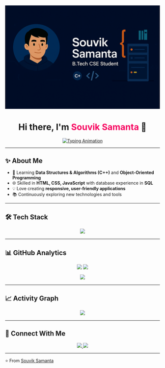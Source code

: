 <!-- Profile Banner -->
<p align="center">
  <img src="https://raw.githubusercontent.com/souvik082003/souvik082003/refs/heads/main/souvik_banner%201.png" 
       alt="GitHub Banner" 
       width="1000" />
</p>

<h1 align="center">Hi there, I'm <span style="color:#F7005F;">Souvik Samanta</span> 👋</h1>

<p align="center">
  <a href="https://git.io/typing-svg">
    <img src="https://readme-typing-svg.demolab.com?font=Fira+Code&size=25&pause=1000&color=F7005F&center=true&vCenter=true&width=600&lines=💻+Web+Developer;🚀+Problem+Solver;🎓+B.Tech+CSE+Student;🌱+Learning+DSA+%26+OOPs" alt="Typing Animation" />
  </a>
</p>

---

## ✨ About Me
- 🌱 Learning **Data Structures & Algorithms (C++)** and **Object-Oriented Programming**
- 🌐 Skilled in **HTML, CSS, JavaScript** with database experience in **SQL**
- 💡 Love creating **responsive, user-friendly applications**
- 📚 Continuously exploring new technologies and tools

---

## 🛠 Tech Stack
<p align="center">
  <img src="https://skillicons.dev/icons?i=cpp,html,css,javascript,mysql,git,github,vscode" />
</p>

---

## 📊 GitHub Analytics  
<p align="center">
  <img src="https://github-readme-stats.vercel.app/api?username=souvik082003&show_icons=true&theme=radical&hide_border=true" height="170" />
  <img src="https://github-readme-stats.vercel.app/api/top-langs/?username=souvik082003&layout=compact&theme=radical&hide_border=true" height="170" />
</p>

<p align="center">
  <img src="https://github-readme-streak-stats.herokuapp.com?user=souvik082003&theme=radical&hide_border=true" height="170" />
</p>

---

## 📈 Activity Graph
<p align="center">
  <img src="https://github-readme-activity-graph.vercel.app/graph?username=souvik082003&theme=radical&hide_border=true&area=true&bg_color=0D1117&line=F7005F&point=FFFFFF" />
</p>

---

## 🤝 Connect With Me
<p align="center">
  <a href="https://www.linkedin.com/in/souvik-samanta-660130211/">
    <img src="https://img.shields.io/badge/LinkedIn-0A66C2?style=for-the-badge&logo=linkedin&logoColor=white" />
  </a>
  <a href="mailto:work03.souvik@gmail.com">
    <img src="https://img.shields.io/badge/Email-D14836?style=for-the-badge&logo=gmail&logoColor=white" />
  </a>
</p>

---

⭐ From [Souvik Samanta](https://github.com/souvik082003)

